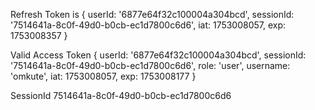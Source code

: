 
Refresh Token is  {
  userId: '6877e64f32c100004a304bcd',
  sessionId: '7514641a-8c0f-49d0-b0cb-ec1d7800c6d6',
  iat: 1753008057,
  exp: 1753008357
}

Valid Access Token  {
  userId: '6877e64f32c100004a304bcd',
  sessionId: '7514641a-8c0f-49d0-b0cb-ec1d7800c6d6',
  role: 'user',
  username: 'omkute',
  iat: 1753008057,
  exp: 1753008177
}

SessionId  7514641a-8c0f-49d0-b0cb-ec1d7800c6d6
